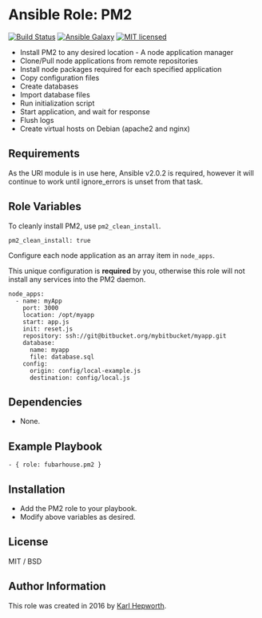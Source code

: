 # Ansible Role: PM2

[![Build Status](https://travis-ci.org/fubarhouse/ansible-role-pm2.svg?branch=master)](https://travis-ci.org/fubarhouse/ansible-role-pm2)
[![Ansible Galaxy](https://img.shields.io/ansible/role/9715.svg)](https://galaxy.ansible.com/fubarhouse/pm2)
[![MIT licensed](https://img.shields.io/badge/license-MIT-blue.svg)](https://raw.githubusercontent.com/fubarhouse/ansible-role-pm2/master/LICENSE)

* Install PM2 to any desired location - A node application manager
* Clone/Pull node applications from remote repositories
* Install node packages required for each specified application
* Copy configuration files
* Create databases
* Import database files
* Run initialization script
* Start application, and wait for response
* Flush logs
* Create virtual hosts on Debian (apache2 and nginx)

## Requirements

  As the URI module is in use here, Ansible v2.0.2 is required, however it will continue to work until ignore_errors is unset from that task.

## Role Variables

To cleanly install PM2, use `pm2_clean_install`.
````
pm2_clean_install: true
````

Configure each node application as an array item in `node_apps`.

This unique configuration is **required** by you, otherwise this role will not install any services into the PM2 daemon.

````
node_apps:
  - name: myApp
    port: 3000
    location: /opt/myapp
    start: app.js
    init: reset.js
    repository: ssh://git@bitbucket.org/mybitbucket/myapp.git
    database:
      name: myapp
      file: database.sql
    config:
      origin: config/local-example.js
      destination: config/local.js
````

## Dependencies

* None.

## Example Playbook

    - { role: fubarhouse.pm2 }

## Installation

* Add the PM2 role to your playbook.
* Modify above variables as desired.

## License

MIT / BSD

## Author Information

This role was created in 2016 by [Karl Hepworth](https://twitter.com/fubarhouse).
